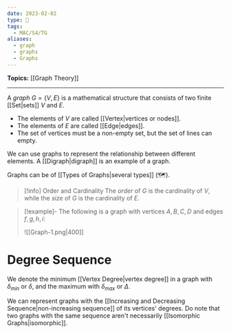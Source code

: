```yaml
---
date: 2023-02-02
type: 🧠
tags:
  - MAC/S4/TG
aliases:
  - graph
  - graphs
  - Graphs
---
```


**Topics:** [[Graph Theory]]

---

A _graph_ $G = \{ V, E \}$ is a mathematical structure that consists of two finite [[Set|sets]] $V$ and $E$.

- The elements of $V$ are called [[Vertex|vertices or nodes]].
- The elements of $E$ are called [[Edge|edges]].
- The set of vertices must be a non-empty set, but the set of lines can empty.

We can use graphs to represent the relationship between different elements. A [[Digraph|digraph]] is an example of a graph.

Graphs can be of [[Types of Graphs|several types]] (🗺).

> [!info] Order and Cardinality
> The _order_ of $G$ is the cardinality of $V$, while the _size_ of $G$ is the cardinality of $E$.

> [!example]-
> The following is a graph with vertices $A, B, C, D$ and edges $f, g, h, i$:
>
> ![[Graph-1.png|400]]

# Degree Sequence

We denote the minimum [[Vertex Degree|vertex degree]] in a graph with $\delta_{min}$ or $\delta$, and the maximum with $\delta_{max}$ or $\Delta$.

We can represent graphs with the [[Increasing and Decreasing Sequence|non-increasing sequence]] of its vertices' degrees. Do note that two graphs with the same sequence aren't necessarily [[Isomorphic Graphs|isomorphic]].
